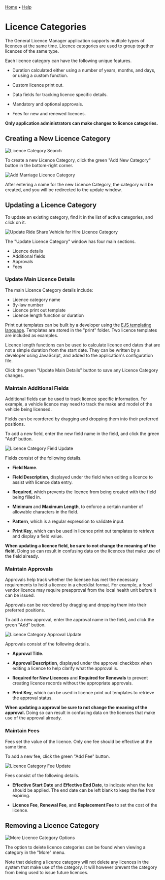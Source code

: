 [Home](https://cityssm.github.io/general-licence-manager/)
•
[Help](https://cityssm.github.io/general-licence-manager/docs/)

# Licence Categories

The General Licence Manager application supports multiple types of licences
at the same time.
Licence categories are used to group together licences of the same type.

Each licence category can have the following unique features.

-   Duration calculated either using a number of years, months, and days,
    or using a custom function.

-   Custom licence print out.

-   Data fields for tracking licence specific details.

-   Mandatory and optional approvals.

-   Fees for new and renewed licences.

**Only application administrators can make changes to licence categories.**

## Creating a New Licence Category

![Licence Category Search](images/category-search.png)

To create a new Licence Category, click the green "Add New Category" button
in the bottom-right corner.

![Add Marriage Licence Category](images/category-add.png)

After entering a name for the new Licence Category,
the category will be created, and you will be redirected to the update window.

## Updating a Licence Category

To update an existing category, find it in the list of active categories,
and click on it.

![Update Ride Share Vehicle for Hire Licence Category](images/category-edit.png)

The "Update Licence Category" window has four main sections.

-   Licence details
-   Additional fields
-   Approvals
-   Fees

### Update Main Licence Details

The main Licence Category details include:

-   Licence category name
-   By-law number
-   Licence print out template
-   Licence length function or duration

Print out templates can be built by a developer using the
[EJS templating language](https://ejs.co/).
Templates are stored in the "print" folder.
Two licence templates are included as examples.

Licence length functions can be used to calculate licence end dates
that are not a simple duration from the start date.  They can be written
by a developer using JavaScript, and added to the application's configuration file.

Click the green "Update Main Details" button to save any Licence Category changes.

### Maintain Additional Fields

Additional fields can be used to track licence specific information.
For example, a vehicle licence may need to track the make and model of the vehicle
being licensed.

Fields can be reordered by dragging and dropping them into their
preferred positions.

To add a new field, enter the new field name in the field,
and click the green "Add" button.

![Licence Category Field Update](images/field-edit.png)

Fields consist of the following details.

-   **Field Name**.

-   **Field Description**, displayed under the field
    when editing a licence to assist with licence data entry.

-   **Required**, which prevents the licence from being created
    with the field being filled in.

-   **Minimum** and **Maximum Length**, to enforce a certain number
    of allowable characters in the field.

-   **Pattern**, which is a regular expression to validate input.

-   **Print Key**, which can be used in licence print out templates
    to retrieve and display a field value.

**When updating a licence field,
be sure to not change the meaning of the field.**
Doing so can result in confusing data on the licences
that make use of the field already.

### Maintain Approvals

Approvals help track whether the licensee has met the necessary
requirements to hold a licence in a checklist format.
For example, a food vendor licence may require preapproval
from the local health unit before it can be issued.

Approvals can be reordered by dragging and dropping them
into their preferred positions.

To add a new approval, enter the approval name in the field,
and click the green "Add" button.

![Licence Category Approval Update](images/approval-edit.png)

Approvals consist of the following details.

-   **Approval Title**.

-   **Approval Description**, displayed under the approval checkbox
    when editing a licence to help clarify what the approval is.

-   **Required for New Licences** and **Required for Renewals**
    to prevent creating licence records without the appropriate approvals.

-   **Print Key**, which can be used in licence print out templates
    to retrieve the approval status.

**When updating a approval
be sure to not change the meaning of the approval.**
Doing so can result in confusing data on the licences
that make use of the approval already.

### Maintain Fees

Fees set the value of the licence.
Only one fee should be effective at the same time.

To add a new fee, click the green "Add Fee" button.

![Licence Category Fee Update](images/fee-edit.png)

Fees consist of the following details.

-   **Effective Start Date** and **Effective End Date**,
    to indicate when the fee should be applied.
    The end date can be left blank to keep the fee from expiring.

-   **Licence Fee**, **Renewal Fee**, and **Replacement Fee**
    to set the cost of the licence.


## Removing a Licence Category

![More Licence Category Options](images/category-delete.png)

The option to delete licence categories can be found when viewing a category in the "More" menu.

Note that deleting a licence category will not delete any licences in the system
that make use of the category.  It will however prevent the category from being used
to issue future licences.
